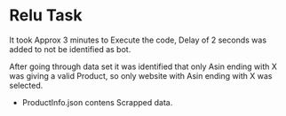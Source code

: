 # Relu Task

It took Approx 3 minutes to Execute the code, Delay of 2 seconds was added to not be identified as bot.

After going through data set it was identified that only Asin ending with X was giving a valid Product, so only website with Asin ending with X was selected.

  - ProductInfo.json contens Scrapped data.
